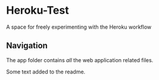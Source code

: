 # Heroku-Test
A space for freely experimenting with the Heroku workflow

## Navigation
The app folder contains *all* the web application related files.

Some text added  to the readme.